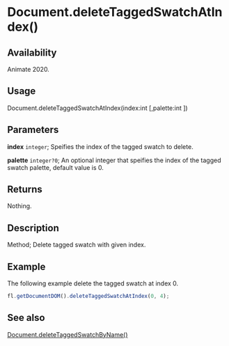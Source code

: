 # Document.deleteTaggedSwatchAtIndex()

## Availability

Animate 2020.

## Usage

Document.deleteTaggedSwatchAtIndex(index:int [,palette:int ])

## Parameters

**index** `integer`; Speifies the index of the tagged swatch to delete.

**palette** `integer?0`; An optional integer that speifies the index of the tagged swatch palette, default value is 0.

## Returns

Nothing.

## Description

Method; Delete tagged swatch with given index.

## Example

The following example delete the tagged swatch at index 0.

```javascript
fl.getDocumentDOM().deleteTaggedSwatchAtIndex(0, 4);
```

## See also

[Document.deleteTaggedSwatchByName()](../Document_object/Document6066.md)
